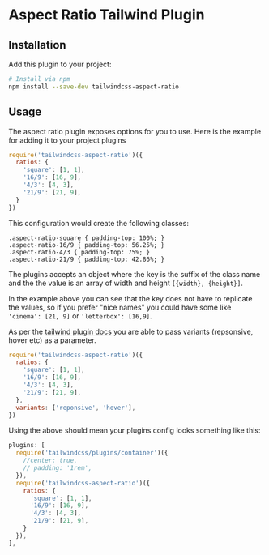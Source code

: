 # Aspect Ratio Tailwind Plugin

## Installation

Add this plugin to your project:

```bash
# Install via npm
npm install --save-dev tailwindcss-aspect-ratio
```

## Usage

The aspect ratio plugin exposes options for you to use. Here is the example for adding it to your project plugins

```js
require('tailwindcss-aspect-ratio')({
  ratios: {
    'square': [1, 1],
    '16/9': [16, 9],
    '4/3': [4, 3],
    '21/9': [21, 9],
  }
})
```

This configuration would create the following classes:

```
.aspect-ratio-square { padding-top: 100%; }
.aspect-ratio-16/9 { padding-top: 56.25%; }
.aspect-ratio-4/3 { padding-top: 75%; }
.aspect-ratio-21/9 { padding-top: 42.86%; }
```

The plugins accepts an object where the key is the suffix of the class name and the the value is an array of width and height `[{width}, {height}]`.

In the example above you can see that the key does not have to replicate the values, so if you prefer "nice names" you could have some like `'cinema': [21, 9]` or `'letterbox': [16,9]`.

As per the [tailwind plugin docs](https://tailwindcss.com/docs/plugins/) you are able to pass variants (repsonsive, hover etc) as a parameter.

```js
require('tailwindcss-aspect-ratio')({
  ratios: {
    'square': [1, 1],
    '16/9': [16, 9],
    '4/3': [4, 3],
    '21/9': [21, 9],
  },
  variants: ['reponsive', 'hover'],
})
```

Using the above should mean your plugins config looks something like this:

```js
plugins: [
  require('tailwindcss/plugins/container')({
    //center: true,
    // padding: '1rem',
  }),
  require('tailwindcss-aspect-ratio')({
    ratios: {
      'square': [1, 1],
      '16/9': [16, 9],
      '4/3': [4, 3],
      '21/9': [21, 9],
    }
  }),
],
```

